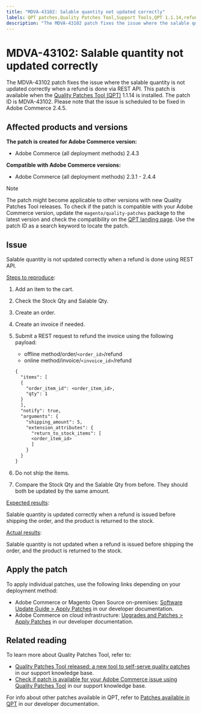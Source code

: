 ```yaml
---
title: "MDVA-43102: Salable quantity not updated correctly"
labels: QPT patches,Quality Patches Tool,Support Tools,QPT 1.1.14,refund,REST API,order,Magento,Adobe Commerce,cloud infrastructure,on-premises,2.3.1,2.3.2,2.3.2-p2,2.3.3,2.3.3-p1,2.3.4,2.3.4-p2,2.3.5,2.3.5-p1,2.3.5-p2,2.3.6,2.3.6-p1,2.3.7,2.3.7,2.3.7-p1,2.3.7-p2,2.3.7-p3,2.4.0,2.4.0-p1,2.4.1,2.4.1-p1,2.4.2,2.4.2-p1,2.4.2-p2,2.4.3,2.4.3-p1,2.4.4
description: "The MDVA-43102 patch fixes the issue where the salable quantity is not updated correctly when a refund is done via REST API. This patch is available when the [Quality Patches Tool (QPT)](https://support.magento.com/hc/en-us/articles/360047139492) 1.1.14 is installed. The patch ID is MDVA-43102. Please note that the issue is scheduled to be fixed in Adobe Commerce 2.4.5."
---
```


# MDVA-43102: Salable quantity not updated correctly

The MDVA-43102 patch fixes the issue where the salable quantity is not updated correctly when a refund is done via REST API. This patch is available when the [Quality Patches Tool (QPT)](https://support.magento.com/hc/en-us/articles/360047139492) 1.1.14 is installed. The patch ID is MDVA-43102. Please note that the issue is scheduled to be fixed in Adobe Commerce 2.4.5.

## Affected products and versions

**The patch is created for Adobe Commerce version:**

* Adobe Commerce (all deployment methods) 2.4.3

**Compatible with Adobe Commerce versions:**

* Adobe Commerce (all deployment methods) 2.3.1 - 2.4.4

>[!NOTE]
>
>The patch might become applicable to other versions with new Quality Patches Tool releases. To check if the patch is compatible with your Adobe Commerce version, update the `magento/quality-patches` package to the latest version and check the compatibility on the [QPT landing page](https://devdocs.magento.com/quality-patches/tool.html#patch-grid). Use the patch ID as a search keyword to locate the patch.

## Issue

Salable quantity is not updated correctly when a refund is done using REST API.

<u>Steps to reproduce</u>:

1. Add an item to the cart.
1. Check the Stock Qty and Salable Qty.
1. Create an order.
1. Create an invoice if needed.
1. Submit a REST request to refund the invoice using the following payload:

    * offline method/order/`<order_id>`/refund
    * online method/invoice/`<invoice_id>`/refund

    ```rest
    {
      "items": [
      {
        "order_item_id": <order_item_id>,
        "qty": 1
      }
      ],
      "notify": true,
      "arguments": {
        "shipping_amount": 5,
        "extension_attributes": {
          "return_to_stock_items": [
          <order_item_id>
          ]
        }
      }
    }
    ```

1. Do not ship the items.
1. Compare the Stock Qty and the Salable Qty from before. They should both be updated by the same amount.

<u>Expected results</u>:

Salable quantity is updated correctly when a refund is issued before shipping the order, and the product is returned to the stock.

<u>Actual results</u>:

Salable quantity is not updated when a refund is issued before shipping the order, and the product is returned to the stock.

## Apply the patch

To apply individual patches, use the following links depending on your deployment method:

* Adobe Commerce or Magento Open Source on-premises: [Software Update Guide > Apply Patches](https://devdocs.magento.com/guides/v2.4/comp-mgr/patching/mqp.html) in our developer documentation.
* Adobe Commerce on cloud infrastructure: [Upgrades and Patches > Apply Patches](https://devdocs.magento.com/cloud/project/project-patch.html) in our developer documentation.

## Related reading

To learn more about Quality Patches Tool, refer to:

* [Quality Patches Tool released: a new tool to self-serve quality patches](https://support.magento.com/hc/en-us/articles/360047139492) in our support knowledge base.
* [Check if patch is available for your Adobe Commerce issue using Quality Patches Tool](https://support.magento.com/hc/en-us/articles/360047125252) in our support knowledge base.

For info about other patches available in QPT, refer to [Patches available in QPT](https://devdocs.magento.com/quality-patches/tool.html#patch-grid) in our developer documentation.
